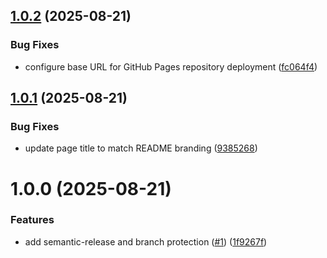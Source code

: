 ## [1.0.2](https://github.com/vish288/live-preview/compare/v1.0.1...v1.0.2) (2025-08-21)


### Bug Fixes

* configure base URL for GitHub Pages repository deployment ([fc064f4](https://github.com/vish288/live-preview/commit/fc064f4cc5d51ba397aeb169b367224dc7710c6c))

## [1.0.1](https://github.com/vish288/live-preview/compare/v1.0.0...v1.0.1) (2025-08-21)


### Bug Fixes

* update page title to match README branding ([9385268](https://github.com/vish288/live-preview/commit/9385268db477073c700742299184feac351aae61))

# 1.0.0 (2025-08-21)


### Features

* add semantic-release and branch protection ([#1](https://github.com/vish288/live-preview/issues/1)) ([1f9267f](https://github.com/vish288/live-preview/commit/1f9267f50bc9e07044d9e30ec8eebf15688c87f8))
